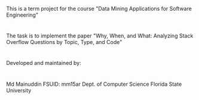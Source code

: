 This is a term project for the course "Data Mining Applications for Software Engineering"
#
The task is to implement the paper "Why, When, and What: Analyzing Stack Overflow Questions by Topic, Type, and Code"
#
Developed and maintained by:
#
Md Mainuddin
FSUID: mm15ar
Dept. of Computer Science
Florida State University
###